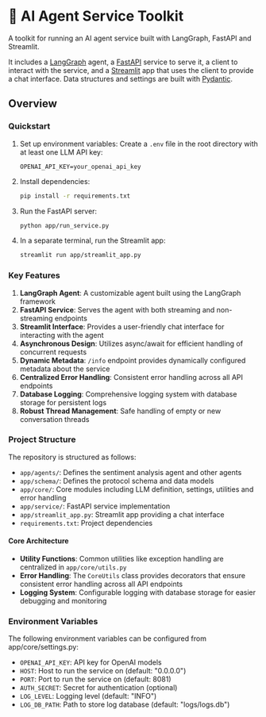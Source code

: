 # 🧰 AI Agent Service Toolkit

A toolkit for running an AI agent service built with LangGraph, FastAPI and Streamlit.

It includes a [LangGraph](https://langchain-ai.github.io/langgraph/) agent, a [FastAPI](https://fastapi.tiangolo.com/) service to serve it, a client to interact with the service, and a [Streamlit](https://streamlit.io/) app that uses the client to provide a chat interface. Data structures and settings are built with [Pydantic](https://github.com/pydantic/pydantic).

## Overview

### Quickstart

1. Set up environment variables:
   Create a `.env` file in the root directory with at least one LLM API key:
   ```
   OPENAI_API_KEY=your_openai_api_key
   ```

2. Install dependencies:
   ```sh
   pip install -r requirements.txt
   ```

3. Run the FastAPI server:
   ```sh
   python app/run_service.py
   ```

4. In a separate terminal, run the Streamlit app:
   ```sh
   streamlit run app/streamlit_app.py
   ```

### Key Features

1. **LangGraph Agent**: A customizable agent built using the LangGraph framework
2. **FastAPI Service**: Serves the agent with both streaming and non-streaming endpoints
3. **Streamlit Interface**: Provides a user-friendly chat interface for interacting with the agent
4. **Asynchronous Design**: Utilizes async/await for efficient handling of concurrent requests
5. **Dynamic Metadata**: `/info` endpoint provides dynamically configured metadata about the service
6. **Centralized Error Handling**: Consistent error handling across all API endpoints
7. **Database Logging**: Comprehensive logging system with database storage for persistent logs
8. **Robust Thread Management**: Safe handling of empty or new conversation threads

### Project Structure

The repository is structured as follows:

- `app/agents/`: Defines the sentiment analysis agent and other agents
- `app/schema/`: Defines the protocol schema and data models
- `app/core/`: Core modules including LLM definition, settings, utilities and error handling
- `app/service/`: FastAPI service implementation
- `app/streamlit_app.py`: Streamlit app providing a chat interface
- `requirements.txt`: Project dependencies

#### Core Architecture

- **Utility Functions**: Common utilities like exception handling are centralized in `app/core/utils.py`
- **Error Handling**: The `CoreUtils` class provides decorators that ensure consistent error handling across all API endpoints
- **Logging System**: Configurable logging with database storage for easier debugging and monitoring

### Environment Variables

The following environment variables can be configured from app/core/settings.py:

- `OPENAI_API_KEY`: API key for OpenAI models
- `HOST`: Host to run the service on (default: "0.0.0.0")
- `PORT`: Port to run the service on (default: 8081)
- `AUTH_SECRET`: Secret for authentication (optional)
- `LOG_LEVEL`: Logging level (default: "INFO")
- `LOG_DB_PATH`: Path to store log database (default: "logs/logs.db")

